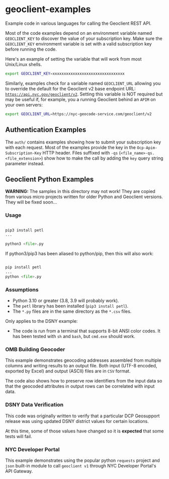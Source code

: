 # geoclient-examples

Example code in various languages for calling the Geoclient REST API.

Most of the code examples depend on an environment variable named `GEOCLIENT_KEY` to discover the value of your subscription key.
Make sure the `GEOCLIENT_KEY` environment variable is set with a valid subscription key before running the code.

Here's an example of setting the variable that will work from most Unix/Linux shells.

```sh
export GEOCLIENT_KEY=xxxxxxxxxxxxxxxxxxxxxxxxxxxxxxxx
```

Similarly, examples check for a variable named `GEOCLIENT_URL` allowing you to override the default for the Geoclient v2 base endpoint URL: [`https://api.nyc.gov/geoclient/v2`](https://api.nyc.gov/geoclient/v2).
Setting this variable is NOT required but may be useful if, for example, you a running Geoclient behind an `APIM` on your own servers:    

```sh
export GEOCLIENT_URL=https://nyc-geocode-service.com/geoclient/v2
```

## Authentication Examples

The `auth/` contains examples showing how to submit your subscription key with each request. Most of the examples provide the key in the `Ocp-Apim-Subscription-Key` HTTP header.
Files suffixed with `-qs` (`<file_name>-qs.<file_extension>`) show how to make the call by adding the `key` query string parameter instead.

## Geoclient Python Examples

**WARNING:** The samples in this directory may not work! They are copied from various micro projects written for older Python and Geoclient versions. They will be fixed soon...

### Usage

```python

pip3 install petl
...

python3 <file>.py

```

If python3/pip3 has been aliased to python/pip, then this will also work:

```python

pip install petl
...
python <file>.py

```

### Assumptions

* Python 3.10 or greater (3.8, 3.9 will probably work).
* The `petl` library has been installed (`pip3 install petl`).
* The `*.py` files are in the same directory as the `*.csv` files.

Only applies to the DSNY example:

* The code is run from a terminal that supports 8-bit ANSI color codes. It
  has been tested with `sh` and `bash`, but `cmd.exe` should work.

### OMB Building Geocoder

This example demonstrates geocoding addresses assembled from multiple columns
and writing results to an output file. Both input (UTF-8 encoded, exported by
Excel) and output (ASCII) files are in `CSV` format.

The code also shows how to preserve row identifiers from the input data so
that the geocoded attributes in output rows can be correlated with input data.

### DSNY Data Verification

This code was originally written to verify that a particular DCP Geosupport
release was using updated DSNY district values for certain locations.

At this time, some of those values have changed so it is **expected** that
some tests will fail.

### NYC Developer Portal

This example demonstrates using the popular python `requests` project and
`json` built-in module to call `geoclient v1` through NYC Developer Portal's
API Gateway.
